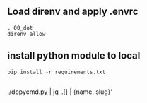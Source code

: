 ## Load direnv and apply .envrc

```
. 00_dot
direnv allow
```

## install python module to local

```
pip install -r requirements.txt
```


## 

./dopycmd.py | jq '.[] | {name, slug}'
